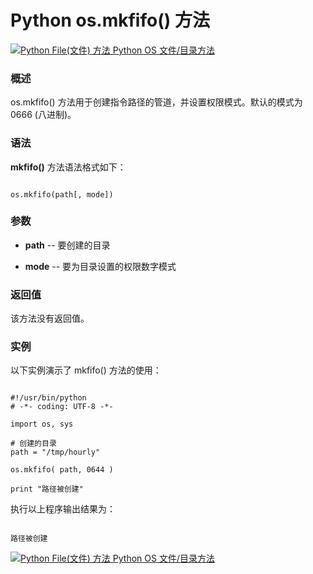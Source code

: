  Python os.mkfifo() 方法
=====================

 [![Python File(文件) 方法](../images/up.gif)
 Python OS 文件/目录方法](os-file-methods.html)


  ### 概述

 os.mkfifo() 方法用于创建指令路径的管道，并设置权限模式。默认的模式为 0666 (八进制)。

 ### 语法

 **mkfifo()** 方法语法格式如下：


```

os.mkfifo(path[, mode])

```

 ### 参数

  * **path** -- 要创建的目录


 * **mode** -- 要为目录设置的权限数字模式


  ### 返回值

 该方法没有返回值。

 ### 实例

 以下实例演示了 mkfifo() 方法的使用：


```

#!/usr/bin/python
# -*- coding: UTF-8 -*-

import os, sys

# 创建的目录
path = "/tmp/hourly"

os.mkfifo( path, 0644 )

print "路径被创建"

```

 执行以上程序输出结果为：


```

路径被创建

```

 [![Python File(文件) 方法](../images/up.gif)
 Python OS 文件/目录方法](os-file-methods.html)
